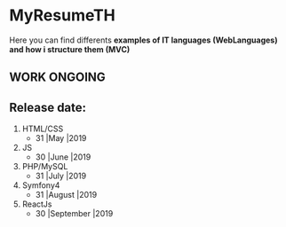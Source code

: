 # MyResumeTH
Here you can find differents **examples of IT languages (WebLanguages) and how i structure them (MVC)**
## **WORK ONGOING**
## **Release date:**
1. HTML/CSS  
    - 31  |May       |2019
2. JS        
    - 30  |June      |2019
3. PHP/MySQL 
    - 31  |July      |2019
4. Symfony4  
    - 31  |August    |2019
5. ReactJs   
    - 30  |September |2019

